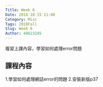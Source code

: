 ```yaml
---
Title: Week 6
Date: 2018-10-15 11:00
Category: Misc
Tags: 2018Fall
Slug: Week 6
Author: 40623245
---
```


複習上課內容，學習如何處理error問題

<!-- PELICAN_END_SUMMARY -->

課程內容
----
1.學習如何處理網誌error的問題
2.安裝新版p37




